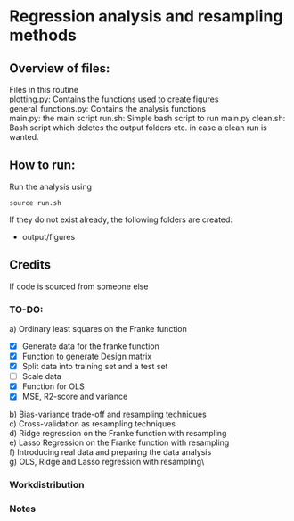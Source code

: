 # Regression analysis and resampling methods

## Overview of files:
Files in this routine\
plotting.py: Contains the functions used to create figures\
general_functions.py: Contains the analysis functions\
main.py: the main script
run.sh: Simple bash script to run main.py
clean.sh: Bash script which deletes the output folders etc. in case a clean run is wanted.    

## How to run:
Run the analysis using

```
source run.sh
```

If they do not exist already, the following folders are created:
- output/figures

## Credits
If code is sourced from someone else

### TO-DO:
a) Ordinary least squares on the Franke function
  - [x] Generate data for the franke function
  - [x] Function to generate Design matrix
  - [x] Split data into training set and a test set
  - [ ] Scale data
  - [x] Function for OLS
  - [x] MSE, R2-score and variance

b) Bias-variance trade-off and resampling techniques\
c) Cross-validation as resampling techniques\
d) Ridge regression on the Franke function with resampling\
e) Lasso Regression on the Franke function with resampling\
f) Introducing real data and preparing the data analysis\
g) OLS, Ridge and Lasso regression with resampling\


### Workdistribution

### Notes
